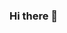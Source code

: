 ### Hi there 👋

<!--
**KseniaPirogova/KseniaPirogova** is a ✨ _special_ ✨ repository because its `README.md` (this file) appears on your GitHub profile.

Here are some ideas to get you started:

- 🔭 I’m currently working on studing my future profession
- 🌱 I’m currently learning in GeekBrains
- 👯 I’m looking to collaborate on ...
- 🤔 I’m looking for help with ...
- 💬 Ask me about ...
- 📫 How to reach me: senia.91@mail.ru
- 😄 Pronouns: ...
- ⚡ Fun fact: ...
-->
